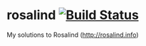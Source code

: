 # rosalind [![Build Status](https://travis-ci.org/ikumen/rosalind.svg?branch=master)](https://travis-ci.org/ikumen/rosalind)
My solutions to Rosalind (http://rosalind.info)
